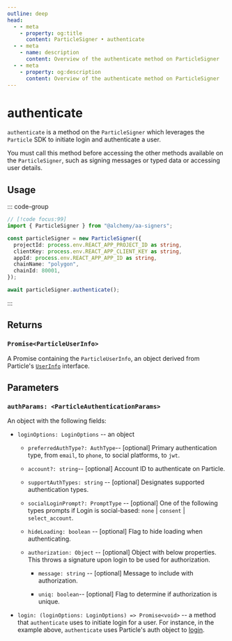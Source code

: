 ```yaml
---
outline: deep
head:
  - - meta
    - property: og:title
      content: ParticleSigner • authenticate
  - - meta
    - name: description
      content: Overview of the authenticate method on ParticleSigner
  - - meta
    - property: og:description
      content: Overview of the authenticate method on ParticleSigner
---
```


# authenticate

`authenticate` is a method on the `ParticleSigner` which leverages the `Particle` SDK to initiate login and authenticate a user.

You must call this method before accessing the other methods available on the `ParticleSigner`, such as signing messages or typed data or accessing user details.

## Usage

::: code-group

```ts [example.ts]
// [!code focus:99]
import { ParticleSigner } from "@alchemy/aa-signers";

const particleSigner = new ParticleSigner({
  projectId: process.env.REACT_APP_PROJECT_ID as string,
  clientKey: process.env.REACT_APP_CLIENT_KEY as string,
  appId: process.env.REACT_APP_APP_ID as string,
  chainName: "polygon",
  chainId: 80001,
});

await particleSigner.authenticate();
```

:::

## Returns

### `Promise<ParticleUserInfo>`

A Promise containing the `ParticleUserInfo`, an object derived from Particle's [`UserInfo`](https://github.com/Particle-Network/particle-react-native/blob/main/particle-auth/src/Models/LoginInfo.ts#L83) interface.

## Parameters

### `authParams: <ParticleAuthenticationParams>`

An object with the following fields:

- `loginOptions: LoginOptions` -- an object

  - `preferredAuthType?: AuthType`-- [optional] Primary authentication type, from `email`, to `phone`, to social platforms, to `jwt`.

  - `account?: string`-- [optional] Account ID to authenticate on Particle.

  - `supportAuthTypes: string` -- [optional] Designates supported authentication types.

  - `socialLoginPrompt?: PromptType` -- [optional] One of the following types prompts if Login is social-based: `none` | `consent` | `select_account`.

  - `hideLoading: boolean` -- [optional] Flag to hide loading when authenticating.

  - `authorization: Object` -- [optional] Object with below properties. This throws a signature upon login to be used for authorization.

    - `message: string` -- [optional] Message to include with authorization.

    - `uniq: boolean`-- [optional] Flag to determine if authorization is unique.

- `login: (loginOptions: LoginOptions) => Promise<void>` -- a method that `authenticate` uses to initiate login for a user. For instance, in the example above, `authenticate` uses Particle's auth object to [login](https://docs.particle.network/developers/auth-service/sdks/web#login).
